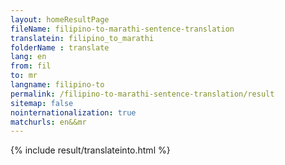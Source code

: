 ```yaml
---
layout: homeResultPage
fileName: filipino-to-marathi-sentence-translation
translatein: filipino_to_marathi
folderName : translate
lang: en
from: fil
to: mr
langname: filipino-to
permalink: /filipino-to-marathi-sentence-translation/result
sitemap: false
nointernationalization: true
matchurls: en&&mr
---
```

{% include result/translateinto.html %}

<script src="/js/result/translation.js" data-foldername="{{page.folderName}}" data-lang="{{page.lang}}"></script>
